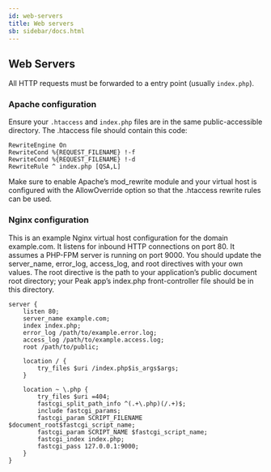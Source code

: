 ```yaml
---
id: web-servers
title: Web servers
sb: sidebar/docs.html
---
```


## Web Servers

All HTTP requests must be forwarded to a entry point (usually ```index.php```).

### Apache configuration

Ensure your ```.htaccess``` and ```index.php``` files are in the same public-accessible directory. The .htaccess file should contain this code:

```
RewriteEngine On
RewriteCond %{REQUEST_FILENAME} !-f
RewriteCond %{REQUEST_FILENAME} !-d
RewriteRule ^ index.php [QSA,L]
```

Make sure to enable Apache’s mod_rewrite module and your virtual host is configured with the AllowOverride option so that the .htaccess rewrite rules can be used.


### Nginx configuration

This is an example Nginx virtual host configuration for the domain example.com. It listens for inbound HTTP connections on port 80. It assumes a PHP-FPM server is running on port 9000. You should update the server_name, error_log, access_log, and root directives with your own values. The root directive is the path to your application’s public document root directory; your Peak app’s index.php front-controller file should be in this directory.

```
server {
    listen 80;
    server_name example.com;
    index index.php;
    error_log /path/to/example.error.log;
    access_log /path/to/example.access.log;
    root /path/to/public;

    location / {
        try_files $uri /index.php$is_args$args;
    }

    location ~ \.php {
        try_files $uri =404;
        fastcgi_split_path_info ^(.+\.php)(/.+)$;
        include fastcgi_params;
        fastcgi_param SCRIPT_FILENAME $document_root$fastcgi_script_name;
        fastcgi_param SCRIPT_NAME $fastcgi_script_name;
        fastcgi_index index.php;
        fastcgi_pass 127.0.0.1:9000;
    }
}
```









 

    
    